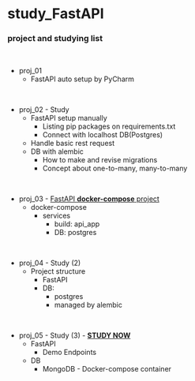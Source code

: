 # study_FastAPI


### project and studying list

<br>

* proj_01
  * FastAPI auto setup by PyCharm

<br>

* proj_02 - Study
  * FastAPI setup manually
    * Listing pip packages on requirements.txt
    * Connect with localhost DB(Postgres)
  * Handle basic rest request
  * DB with alembic
    * How to make and revise migrations
    * Concept about one-to-many, many-to-many

<br>

* proj_03 - <U>FastAPI **docker-compose** project</U>
  * docker-compose
    * services
      * build: api_app
      * DB: postgres


<br>



* proj_04 - Study (2)
  * Project structure
    * FastAPI
    * DB: 
      * postgres
      * managed by alembic




<br>

* proj_05 - Study (3) - <U>**STUDY NOW**</U>
  * FastAPI
    * Demo Endpoints
  * DB
    * MongoDB - Docker-compose container
